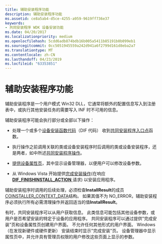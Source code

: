 ```yaml
---
title: 辅助安装程序功能
description: 辅助安装程序功能
ms.assetid: ce8a5ab4-d5ce-4255-a959-9619ff736e37
keywords:
- 共同安装程序 WDK 设备安装功能
ms.date: 04/20/2017
ms.localizationpriority: medium
ms.openlocfilehash: 5cdd6adb874bdb16b005a5411b85191b0b099eb1
ms.sourcegitcommit: 0cc5051945559a242d941a6f2799d161d8eba2a7
ms.translationtype: MT
ms.contentlocale: zh-CN
ms.lasthandoff: 04/23/2019
ms.locfileid: "63353851"
---
```

# <a name="co-installer-functionality"></a>辅助安装程序功能





辅助安装程序是一个用户模式 Win32 DLL，它通常将额外的配置信息写入到注册表中，或执行其他安装任务的需要写入 INF 时不可用的信息。

辅助安装程序可能会执行部分或全部以下操作：

-   处理一个或多个[设备安装函数代码](https://msdn.microsoft.com/library/windows/hardware/ff541307)（DIF 代码） 收到[共同安装程序入口点](co-installer-interface.md#co-installer-entry-point)函数。

-   执行操作之前调用关联的类或设备安装程序时后调用的类或设备安装程序，还是两者，如中所述[共同安装程序操作](co-installer-operation.md)。

-   [提供设备属性页](providing-device-property-pages.md)，其中显示设备管理器，以便用户可以修改设备参数。

-   从 Windows Vista 开始提供[完成安装操作](finish-install-actions--windows-vista-and-later-.md)(在响应[ **DIF_FINISHINSTALL_ACTION** ](https://msdn.microsoft.com/library/windows/hardware/ff543684)请求) 以安装应用程序。

辅助安装程序时调用的后续处理，必须检查**InstallResult**的成员[COINSTALLER_CONTEXT_DATA](co-installer-interface.md#coinstaller-context-data)结构。 如果其值不为 NO_ERROR，辅助安装程序必须执行所有必需清理操作并返回适当的值**InstallResult**。

有时，共同安装程序可以从用户获取信息。 此类信息可能包括其他设备参数，或用户是否希望安装的特定于设备的应用程序。 共同安装程序可以通过提供"完成安装"页和设备属性页创建用户界面。 不允许任何其他形式的用户界面。 Windows （在发现新硬件或硬件更新） 安装结束时显示"完成安装"页。 设备管理器中显示属性页中，并允许具有管理员权限的用户修改这些页面上显示的参数。

 

 





